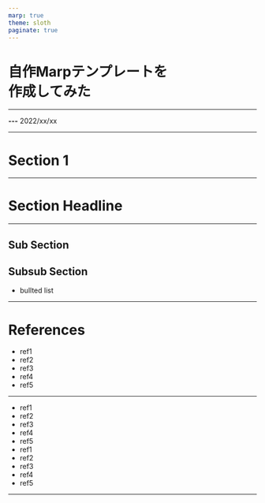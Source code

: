 ```yaml
---
marp: true
theme: sloth
paginate: true
---
```


<!-- _class: title -->

# 自作Marpテンプレートを<br>作成してみた

---
**---**
2022/xx/xx

---

# Section 1

---

<!-- _class: headline -->

# Section Headline

---

## Sub Section

## Subsub Section

- bullted list

---
<!-- class: reference -->

# References

* ref1
* ref2
* ref3
* ref4
* ref5

---

* ref1
* ref2
* ref3
* ref4
* ref5
* ref1
* ref2
* ref3
* ref4
* ref5

---